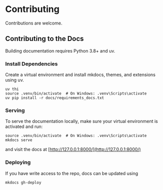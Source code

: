 # Contributing

Contributions are welcome.

## Contributing to the Docs

Building documentation requires Python 3.8+ and uv.

### Install Dependencies

Create a virtual environment and install mkdocs, themes, and extensions using uv.

```shell
uv thi
source .venv/bin/activate  # On Windows: .venv\Scripts\activate
uv pip install -r docs/requirements_docs.txt
```

### Serving

To serve the documentation locally, make sure your virtual environment is activated and run:

```shell
source .venv/bin/activate  # On Windows: .venv\Scripts\activate
mkdocs serve
```

and visit the docs at [http://127.0.0.1:8000/](http://127.0.0.1:8000/)

### Deploying

If you have write access to the repo, docs can be updated using

```
mkdocs gh-deploy
```
